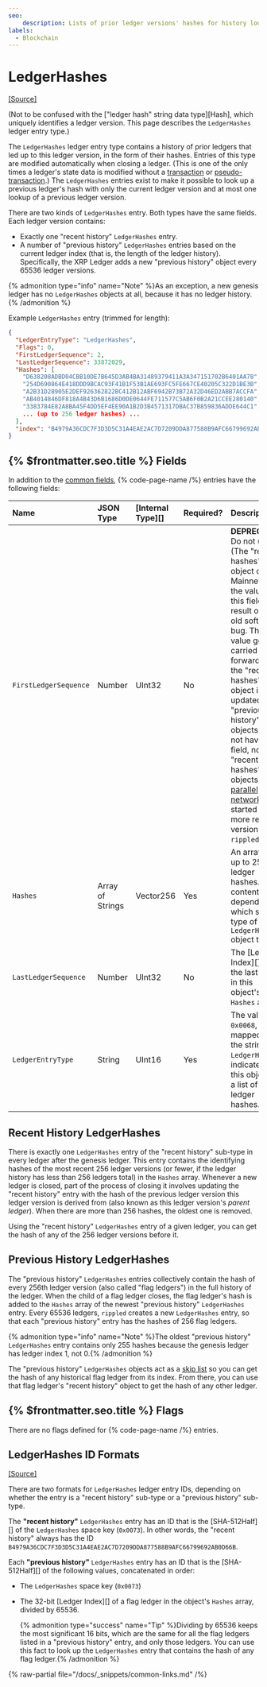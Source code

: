 ```yaml
---
seo:
    description: Lists of prior ledger versions' hashes for history lookup.
labels:
  - Blockchain
---
```

# LedgerHashes
[[Source]](https://github.com/XRPLF/rippled/blob/1e01cd34f7a216092ed779f291b43324c167167a/include/xrpl/protocol/detail/ledger_entries.macro#L215-L219 "Source")

(Not to be confused with the ["ledger hash" string data type][Hash], which uniquely identifies a ledger version. This page describes the `LedgerHashes` ledger entry type.)

The `LedgerHashes` ledger entry type contains a history of prior ledgers that led up to this ledger version, in the form of their hashes. Entries of this type are modified automatically when closing a ledger. (This is one of the only times a ledger's state data is modified without a [transaction](../../../../concepts/transactions/index.md) or [pseudo-transaction](../../transactions/pseudo-transaction-types/pseudo-transaction-types.md).) The `LedgerHashes` entries exist to make it possible to look up a previous ledger's hash with only the current ledger version and at most one lookup of a previous ledger version.

There are two kinds of `LedgerHashes` entry. Both types have the same fields. Each ledger version contains:

- Exactly one "recent history" `LedgerHashes` entry.
- A number of "previous history" `LedgerHashes` entries based on the current ledger index (that is, the length of the ledger history). Specifically, the XRP Ledger adds a new "previous history" object every 65536 ledger versions.

{% admonition type="info" name="Note" %}As an exception, a new genesis ledger has no `LedgerHashes` objects at all, because it has no ledger history.{% /admonition %}

Example `LedgerHashes` entry (trimmed for length):

```json
{
  "LedgerEntryType": "LedgerHashes",
  "Flags": 0,
  "FirstLedgerSequence": 2,
  "LastLedgerSequence": 33872029,
  "Hashes": [
    "D638208ADBD04CBB10DE7B645D3AB4BA31489379411A3A347151702B6401AA78",
    "254D690864E418DDD9BCAC93F41B1F53B1AE693FC5FE667CE40205C322D1BE3B",
    "A2B31D28905E2DEF926362822BC412B12ABF6942B73B72A32D46ED2ABB7ACCFA",
    "AB4014846DF818A4B43D6B1686D0DE0644FE711577C5AB6F0B2A21CCEE280140",
    "3383784E82A8BA45F4DD5EF4EE90A1B2D3B4571317DBAC37B859836ADDE644C1",
    ... (up to 256 ledger hashes) ...
  ],
  "index": "B4979A36CDC7F3D3D5C31A4EAE2AC7D7209DDA877588B9AFC66799692AB0D66B"
}
```

## {% $frontmatter.seo.title %} Fields

In addition to the [common fields](../common-fields.md), {% code-page-name /%} entries have the following fields:

| Name                  | JSON Type        | [Internal Type][] | Required? | Description |
|:----------------------|:-----------------|:------------------|:----------|:------------|
| `FirstLedgerSequence` | Number           | UInt32            | No        | **DEPRECATED** Do not use. (The "recent hashes" object on Mainnet has the value `2` in this field as a result of an old software bug. That value gets carried forward as the "recent hashes" object is updated. New "previous history" objects do not have this field, nor do "recent hashes" objects in [parallel networks](../../../../concepts/networks-and-servers/parallel-networks.md) started with more recent versions of `rippled`.) |
| `Hashes`              | Array of Strings | Vector256         | Yes       | An array of up to 256 ledger hashes. The contents depend on which sub-type of `LedgerHashes` object this is. |
| `LastLedgerSequence`  | Number           | UInt32            | No        | The [Ledger Index][] of the last entry in this object's `Hashes` array. |
| `LedgerEntryType`     | String           | UInt16            | Yes       | The value `0x0068`, mapped to the string `LedgerHashes`, indicates that this object is a list of ledger hashes. |


## Recent History LedgerHashes

There is exactly one `LedgerHashes` entry of the "recent history" sub-type in every ledger after the genesis ledger. This entry contains the identifying hashes of the most recent 256 ledger versions (or fewer, if the ledger history has less than 256 ledgers total) in the `Hashes` array. Whenever a new ledger is closed, part of the process of closing it involves updating the "recent history" entry with the hash of the previous ledger version this ledger version is derived from (also known as this ledger version's _parent ledger_). When there are more than 256 hashes, the oldest one is removed.

Using the "recent history" `LedgerHashes` entry of a given ledger, you can get the hash of any of the 256 ledger versions before it.


## Previous History LedgerHashes

The "previous history" `LedgerHashes` entries collectively contain the hash of every 256th ledger version (also called "flag ledgers") in the full history of the ledger. When the child of a flag ledger closes, the flag ledger's hash is added to the `Hashes` array of the newest "previous history" `LedgerHashes` entry. Every 65536 ledgers, `rippled` creates a new `LedgerHashes` entry, so that each "previous history" entry has the hashes of 256 flag ledgers.

{% admonition type="info" name="Note" %}The oldest "previous history" `LedgerHashes` entry contains only 255 hashes because the genesis ledger has ledger index 1, not 0.{% /admonition %}

The "previous history" `LedgerHashes` objects act as a [skip list](https://en.wikipedia.org/wiki/Skip_list) so you can get the hash of any historical flag ledger from its index. From there, you can use that flag ledger's "recent history" object to get the hash of any other ledger.


## {% $frontmatter.seo.title %} Flags

There are no flags defined for {% code-page-name /%} entries.


## LedgerHashes ID Formats
[[Source]](https://github.com/XRPLF/rippled/blob/1e01cd34f7a216092ed779f291b43324c167167a/src/libxrpl/protocol/Indexes.cpp#L195-L201)

There are two formats for `LedgerHashes` ledger entry IDs, depending on whether the entry is a "recent history" sub-type or a "previous history" sub-type.

The **"recent history"** `LedgerHashes` entry has an ID that is the [SHA-512Half][] of the `LedgerHashes` space key (`0x0073`). In other words, the "recent history" always has the ID `B4979A36CDC7F3D3D5C31A4EAE2AC7D7209DDA877588B9AFC66799692AB0D66B`.

Each **"previous history"** `LedgerHashes` entry has an ID that is the [SHA-512Half][] of the following values, concatenated in order:

- The `LedgerHashes` space key (`0x0073`)
- The 32-bit [Ledger Index][] of a flag ledger in the object's `Hashes` array, divided by 65536.

    {% admonition type="success" name="Tip" %}Dividing by 65536 keeps the most significant 16 bits, which are the same for all the flag ledgers listed in a "previous history" entry, and only those ledgers. You can use this fact to look up the `LedgerHashes` entry that contains the hash of any flag ledger.{% /admonition %}

{% raw-partial file="/docs/_snippets/common-links.md" /%}

